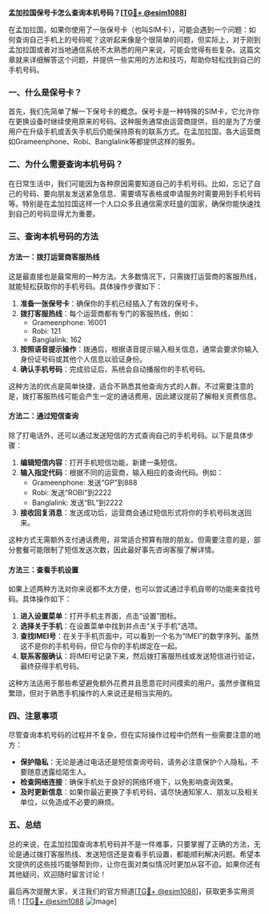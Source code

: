 **孟加拉国保号卡怎么查询本机号码？[[TG💪+ @esim1088](https://t.me/s/esim1088)]**

在孟加拉国，如果你使用了一张保号卡（也叫SIM卡），可能会遇到一个问题：如何查询自己手机上的号码呢？这听起来像是个很简单的问题，但实际上，对于刚到孟加拉国或者对当地通信系统不太熟悉的用户来说，可能会觉得有些复杂。这篇文章就来详细解答这个问题，并提供一些实用的方法和技巧，帮助你轻松找到自己的手机号码。

### 一、什么是保号卡？

首先，我们先简单了解一下保号卡的概念。保号卡是一种特殊的SIM卡，它允许你在更换设备时继续使用原来的号码。这种服务通常由运营商提供，目的是为了方便用户在升级手机或丢失手机后仍能保持原有的联系方式。在孟加拉国，各大运营商如Grameenphone、Robi、Banglalink等都提供这样的服务。

### 二、为什么需要查询本机号码？

在日常生活中，我们可能因为各种原因需要知道自己的手机号码。比如，忘记了自己的号码、要向朋友发送紧急信息、需要填写表格或申请服务时需要用到手机号码等。特别是在孟加拉国这样一个人口众多且通信需求旺盛的国家，确保你能快速找到自己的号码显得尤为重要。

### 三、查询本机号码的方法

#### 方法一：拨打运营商客服热线
这是最直接也是最常用的一种方法。大多数情况下，只需拨打运营商的客服热线，就能轻松获取你的手机号码。具体操作步骤如下：

1. **准备一张保号卡**：确保你的手机已经插入了有效的保号卡。
2. **拨打客服热线**：每个运营商都有专门的客服热线，例如：
   - Grameenphone: 16001
   - Robi: 121
   - Banglalink: 162
3. **按照语音提示操作**：拨通后，根据语音提示输入相关信息，通常会要求你输入身份证号码或其他个人信息以验证身份。
4. **确认手机号码**：完成验证后，系统会自动播报你的手机号码。

这种方法的优点是简单快捷，适合不熟悉其他查询方式的人群。不过需要注意的是，拨打客服热线可能会产生一定的通话费用，因此建议提前了解相关资费信息。

#### 方法二：通过短信查询
除了打电话外，还可以通过发送短信的方式查询自己的手机号码。以下是具体步骤：

1. **编辑短信内容**：打开手机短信功能，新建一条短信。
2. **输入指定代码**：根据不同的运营商，输入相应的查询代码。例如：
   - Grameenphone: 发送“GP”到888
   - Robi: 发送“ROBI”到2222
   - Banglalink: 发送“BL”到2222
3. **接收回复消息**：发送成功后，运营商会通过短信形式将你的手机号码发送回来。

这种方式无需额外支付通话费用，非常适合预算有限的朋友。但需要注意的是，部分套餐可能限制了短信发送次数，因此最好事先咨询客服了解详情。

#### 方法三：查看手机设置
如果上述两种方法对你来说都不太方便，也可以尝试通过手机自带的功能来查找号码。具体操作如下：

1. **进入设置菜单**：打开手机主界面，点击“设置”图标。
2. **选择关于手机**：在设置菜单中找到并点击“关于手机”选项。
3. **查找IMEI号**：在关于手机页面中，可以看到一个名为“IMEI”的数字序列。虽然这不是你的手机号码，但它与你的手机绑定在一起。
4. **联系客服确认**：将IMEI号记录下来，然后拨打客服热线或发送短信进行验证，最终获得手机号码。

这种方法适用于那些希望避免额外花费并且愿意花时间摸索的用户。虽然步骤稍显繁琐，但对于熟悉手机操作的人来说还是相当实用的。

### 四、注意事项

尽管查询本机号码的过程并不复杂，但在实际操作过程中仍然有一些需要注意的地方：

- **保护隐私**：无论是通过电话还是短信查询号码，请务必注意保护个人隐私，不要随意透露给陌生人。
- **检查网络连接**：确保手机处于良好的网络环境下，以免影响查询效果。
- **及时更新信息**：如果你最近更换了手机号码，请尽快通知家人、朋友以及相关单位，以免造成不必要的麻烦。

### 五、总结

总的来说，在孟加拉国查询本机号码并不是一件难事，只要掌握了正确的方法，无论是通过拨打客服热线、发送短信还是查看手机设置，都能顺利解决问题。希望本文提供的这些技巧能够帮到你，让你在面对类似情况时更加从容不迫。如果你还有其他疑问，欢迎随时留言讨论！

最后再次提醒大家，关注我们的官方频道[[TG💪+ @esim1088](https://t.me/s/esim1088)]，获取更多实用资讯！[[TG💪+ @esim1088](https://t.me/s/esim1088) ![Image](https://i.postimg.cc/4NQfJmqS/Snipaste-2025-05-13-00-14-12.png)]